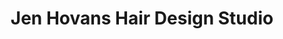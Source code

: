 ---
title: "Jen Hovans Hair Design Studio"
url: /allentown/jen-hovans-hair-design-studio/
shop: hairdresser
---